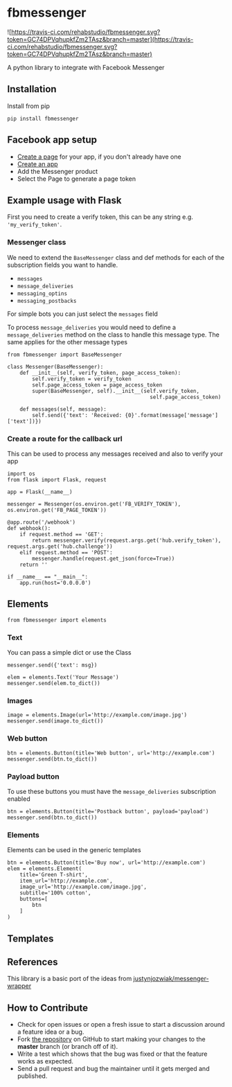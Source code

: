 # fbmessenger

![https://travis-ci.com/rehabstudio/fbmessenger.svg?token=GC74DPVqhupkfZm2TAsz&branch=master](https://travis-ci.com/rehabstudio/fbmessenger.svg?token=GC74DPVqhupkfZm2TAsz&branch=master)

A python library to integrate with Facebook Messenger


## Installation

Install from pip

	pip install fbmessenger

## Facebook app setup

- [Create a page](https://www.facebook.com/pages/create/) for your app, if you don't already have one
- [Create an app](https://developers.facebook.com/quickstarts/?platform=web)
- Add the Messenger product
- Select the Page to generate a page token



## Example usage with Flask

First you need to create a verify token, this can be any string e.g. `'my_verify_token'`.


### Messenger class

We need to extend the `BaseMessenger` class and def methods for each of the subscription fields you want to handle.

- `messages`
- `message_deliveries`
- `messaging_optins`
- `messaging_postbacks`

For simple bots you can just select the `messages` field

To process `message_deliveries` you would need to define a `message_deliveries` method on the class to handle this message type. The same applies for the other message types

```
from fbmessenger import BaseMessenger

class Messenger(BaseMessenger):
    def __init__(self, verify_token, page_access_token):
        self.verify_token = verify_token
        self.page_access_token = page_access_token
        super(BaseMessenger, self).__init__(self.verify_token, 
                                              self.page_access_token)

    def messages(self, message):
        self.send({'text': 'Received: {0}'.format(message['message']['text'])})
```


### Create a route for the callback url

This can be used to process any messages received and also to verify your app

```
import os
from flask import Flask, request

app = Flask(__name__)

messenger = Messenger(os.environ.get('FB_VERIFY_TOKEN'), os.environ.get('FB_PAGE_TOKEN'))

@app.route('/webhook')
def webhook():
    if request.method == 'GET':
        return messenger.verify(request.args.get('hub.verify_token'), request.args.get('hub.challenge'))
    elif request.method == 'POST':
        messenger.handle(request.get_json(force=True))
    return ''
    
if __name__ == "__main__":
    app.run(host='0.0.0.0')
```


## Elements

`from fbmessenger import elements`

### Text

You can pass a simple dict  or use the Class

```
messenger.send({'text': msg})

elem = elements.Text('Your Message')
messenger.send(elem.to_dict())
```

### Images

```
image = elements.Image(url='http://example.com/image.jpg')
messenger.send(image.to_dict())
```

### Web button
```
btn = elements.Button(title='Web button', url='http://example.com')
messenger.send(btn.to_dict())
```

### Payload button
To use these buttons you must have the `message_deliveries` subscription enabled

```
btn = elements.Button(title='Postback button', payload='payload')
messenger.send(btn.to_dict())
```

### Elements
Elements can be used in the generic templates

```
btn = elements.Button(title='Buy now', url='http://example.com')
elem = elements.Element(
    title='Green T-shirt',
    item_url='http://example.com',
    image_url='http://example.com/image.jpg',
    subtitle='100% cotton',
    buttons=[
        btn
    ]
)
```
## Templates

## References

This library is a basic port of the ideas from [justynjozwiak/messenger-wrapper](https://github.com/justynjozwiak/messenger-wrapper)

## How to Contribute

- Check for open issues or open a fresh issue to start a discussion around a feature idea or a bug.
- Fork [the repository](http://github.com/rehabstudio/fbmessenger) on GitHub to start making your changes to the **master** branch (or branch off of it).
- Write a test which shows that the bug was fixed or that the feature works as expected.
- Send a pull request and bug the maintainer until it gets merged and published.
